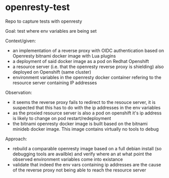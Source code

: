 # openresty-test
Repo to capture tests with openresty

Goal: test where env variables are being set

Context/given:
- an implementation of a reverse proxy with OIDC authentication based on Openresty bitnami docker image with Lua plugins
- a deployment of said docker image as a pod on Redhat Openshift
- a resource server (i.e. that the openresty reverse proxy is shielding) also deployed on Openshift (same cluster)
- environment variables in the openresty docker container refering to the resource server containing IP addresses 

Observation:
- it seems the reverse proxy fails to redirect to the resouce server, it is suspected that this has to do with the ip addresses in the env variables
- as the proxied resource server is also a pod on openshift it's ip address is likely to change on pod restart/redeployment
- the bitnami openresty docker image is built based on the bitnami minideb docker image. This image contains virtually no tools to debug

Approach:
- rebuild a comparable openresty image based on a full debian install (so debugging tools are availble) and verify where an at what point the observed environment variables come into existance
- validate that indeed the env vars containing ip addresses are the cause of the reverse proxy not being able to reach the resource server
